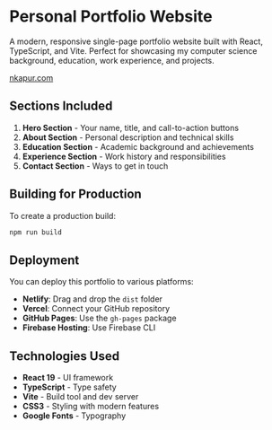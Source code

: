 # Personal Portfolio Website

A modern, responsive single-page portfolio website built with React, TypeScript, and Vite. Perfect for showcasing my computer science background, education, work experience, and projects.

[nkapur.com](https://nkapur.com)

## Sections Included

1. **Hero Section** - Your name, title, and call-to-action buttons
2. **About Section** - Personal description and technical skills
3. **Education Section** - Academic background and achievements
4. **Experience Section** - Work history and responsibilities
5. **Contact Section** - Ways to get in touch

## Building for Production

To create a production build:

```bash
npm run build
```

## Deployment

You can deploy this portfolio to various platforms:

- **Netlify**: Drag and drop the `dist` folder
- **Vercel**: Connect your GitHub repository
- **GitHub Pages**: Use the `gh-pages` package
- **Firebase Hosting**: Use Firebase CLI

## Technologies Used

- **React 19** - UI framework
- **TypeScript** - Type safety
- **Vite** - Build tool and dev server
- **CSS3** - Styling with modern features
- **Google Fonts** - Typography
